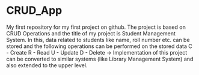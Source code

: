 # CRUD_App
My first repository for my first project on github.
The project is based on CRUD Operations and the title of my project is Student Management System.
In this, data related to students like name, roll number etc. can be stored and the following operations can be performed on the stored data
C - Create
R - Read
U - Update
D - Delete
-> Implementation of this project can be converted to similar systems (like Library Management System) and also extended to the upper level.
